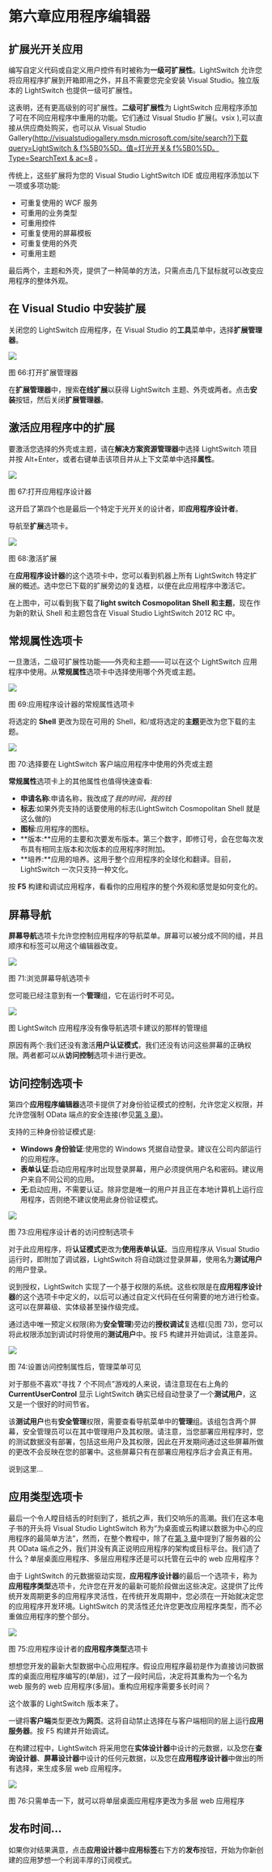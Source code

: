 # 第六章应用程序编辑器

## 扩展光开关应用

编写自定义代码或自定义用户控件有时被称为**一级可扩展性**。LightSwitch 允许您将应用程序扩展到开箱即用之外，并且不需要您完全安装 Visual Studio。独立版本的 LightSwitch 也提供一级可扩展性。

这表明，还有更高级别的可扩展性。**二级可扩展性**为 LightSwitch 应用程序添加了可在不同应用程序中重用的功能。它们通过 Visual Studio 扩展(。vsix ),可以直接从供应商处购买，也可以从 Visual Studio Gallery([http://visualstudiogallery.msdn.microsoft.com/site/search?)下载 query=LightSwitch & f%5B0%5D。值=灯光开关& f%5B0%5D。Type=SearchText & ac=8](http://visualstudiogallery.msdn.microsoft.com/site/search?query=LightSwitch&f%5B0%5D.Value=LightSwitch&f%5B0%5D.Type=SearchText&ac=8) 。

传统上，这些扩展将为您的 Visual Studio LightSwitch IDE 或应用程序添加以下一项或多项功能:

*   可重复使用的 WCF 服务
*   可重用的业务类型
*   可重用控件
*   可重复使用的屏幕模板
*   可重复使用的外壳
*   可重用主题

最后两个，主题和外壳，提供了一种简单的方法，只需点击几下鼠标就可以改变应用程序的整体外观。

## 在 Visual Studio 中安装扩展

关闭您的 LightSwitch 应用程序，在 Visual Studio 的**工具**菜单中，选择**扩展管理器**。

![](img/image067.jpg)

图 66:打开扩展管理器

在**扩展管理器**中，搜索**在线扩展**以获得 LightSwitch 主题、外壳或两者。点击**安装**按钮，然后关闭**扩展管理器**。

## 激活应用程序中的扩展

要激活您选择的外壳或主题，请在**解决方案资源管理器**中选择 LightSwitch 项目并按 Alt+Enter，或者右键单击该项目并从上下文菜单中选择**属性**。

![](img/image068.jpg)

图 67:打开应用程序设计器

这开启了第四个也是最后一个特定于光开关的设计者，即**应用程序设计者**。

导航至**扩展**选项卡。

![](img/image069.jpg)

图 68:激活扩展

在**应用程序设计器**的这个选项卡中，您可以看到机器上所有 LightSwitch 特定扩展的概述。选中您已下载的扩展旁边的复选框，以便在此应用程序中激活它。

在上图中，可以看到我下载了**light switch Cosmopolitan Shell 和主题**，现在作为新的默认 Shell 和主题包含在 Visual Studio LightSwitch 2012 RC 中。

## 常规属性选项卡

一旦激活，二级可扩展性功能——外壳和主题——可以在这个 LightSwitch 应用程序中使用。从**常规属性**选项卡中选择使用哪个外壳或主题。

![](img/image070.jpg)

图 69:应用程序设计器的常规属性选项卡

将选定的 **Shell** 更改为现在可用的 Shell，和/或将选定的**主题**更改为您下载的主题。

![](img/image071.jpg)

图 70:选择要在 LightSwitch 客户端应用程序中使用的外壳或主题

**常规属性**选项卡上的其他属性也值得快速查看:

*   **申请名称**:申请名称，我改成了*我的时间，我的钱*
*   **标志**:如果外壳支持的话要使用的标志(LightSwitch Cosmopolitan Shell 就是这么做的)
*   **图标**:应用程序的图标。
*   **版本:**应用的主要和次要发布版本。第三个数字，即修订号，会在您每次发布具有相同主版本和次版本的应用程序时附加。
*   **培养:**应用的培养。这用于整个应用程序的全球化和翻译。目前，LightSwitch 一次只支持一种文化。

按 **F5** 构建和调试应用程序，看看你的应用程序的整个外观和感觉是如何变化的。

## 屏幕导航

**屏幕导航**选项卡允许您控制应用程序的导航菜单。屏幕可以被分成不同的组，并且顺序和标签可以用这个编辑器改变。

![](img/image072.jpg)

图 71:浏览屏幕导航选项卡

您可能已经注意到有一个**管理**组，它在运行时不可见。

![](img/image073.jpg)

图 LightSwitch 应用程序没有像导航选项卡建议的那样的管理组

原因有两个:我们还没有激活**用户认证模式**，我们还没有访问这些屏幕的正确权限。两者都可以从**访问控制**选项卡进行更改。

## 访问控制选项卡

第四个**应用程序编辑器**选项卡提供了对身份验证模式的控制，允许您定义权限，并允许您强制 OData 端点的安全连接(参见[第 3 章](3.html#heading_id_16))。

支持的三种身份验证模式是:

*   **Windows 身份验证**:使用您的 Windows 凭据自动登录。建议在公司内部运行的应用程序。
*   **表单认证**:启动应用程序时出现登录屏幕，用户必须提供用户名和密码。建议用户来自不同公司的应用。
*   **无**:启动应用，不需要认证。除非您是唯一的用户并且正在本地计算机上运行应用程序，否则绝不建议使用此身份验证模式。

![](img/image074.jpg)

图 73:应用程序设计者的访问控制选项卡

对于此应用程序，将**认证模式**更改为**使用表单认证**。当应用程序从 Visual Studio 运行时，即附加了调试器，LightSwitch 将自动跳过登录屏幕，使用名为**测试用户**的用户登录。

说到授权，LightSwitch 实现了一个基于权限的系统。这些权限是在**应用程序设计器**的这个选项卡中定义的，以后可以通过自定义代码在任何需要的地方进行检查。这可以在屏幕级、实体级甚至操作级完成。

通过选中唯一预定义权限(称为**安全管理**)旁边的**授权调试**复选框(见图 73)，您可以将此权限添加到调试时将使用的**测试用户**中。按 F5 构建并开始调试，注意差异。

![](img/image075.jpg)

图 74:设置访问控制属性后，管理菜单可见

对于那些不喜欢“寻找 7 个不同点”游戏的人来说，请注意现在右上角的 **CurrentUserControl** 显示 LightSwitch 确实已经自动登录了一个**测试用户**，这又是一个很好的时间节省。

该**测试用户**也有**安全管理**权限，需要查看导航菜单中的**管理**组。该组包含两个屏幕，安全管理员可以在其中管理用户及其权限。请注意，当您部署应用程序时，您的测试数据没有部署，包括这些用户及其权限，因此在开发期间通过这些屏幕所做的更改不会反映在您的部署中。这些屏幕只有在部署应用程序后才会真正有用。

说到这里…

## 应用类型选项卡

最后一个令人瞠目结舌的时刻到了，抵抗之声，我们交响乐的高潮。我们在这本电子书的开头将 Visual Studio LightSwitch 称为“为桌面或云构建以数据为中心的应用程序的最简单方法”，然而，在整个教程中，除了在[第 3 章](3.html#heading_id_16)中提到了服务器的公共 OData 端点之外，我们并没有真正说明应用程序的架构或目标平台。我们造了什么？单层桌面应用程序、多层应用程序还是可以托管在云中的 web 应用程序？

由于 LightSwitch 的元数据驱动实现，**应用程序设计器**的最后一个选项卡，称为**应用程序类型**选项卡，允许您在开发的最新可能阶段做出这些决定。这提供了比传统开发周期更多的应用程序灵活性，在传统开发周期中，您必须在一开始就决定您的应用程序开发环境。LightSwitch 的灵活性还允许您更改应用程序类型，而不必重做应用程序的整个部分。

![](img/image076.jpg)

图 75:应用程序设计者的**应用程序类型**选项卡

想想您开发的最新大型数据中心应用程序。假设应用程序最初是作为直接访问数据库的桌面应用程序编写的(单层)，过了一段时间后，决定将其重构为一个名为 web 服务的 web 应用程序(多层)。重构应用程序需要多长时间？

这个故事的 LightSwitch 版本来了。

一键将**客户端**类型更改为**网页**。这将自动禁止选择在与客户端相同的层上运行**应用服务器**。按 F5 构建并开始调试。

在构建过程中，LightSwitch 将采用您在**实体设计器**中设计的元数据，以及您在**查询设计器**、**屏幕设计器**中设计的任何元数据，以及您在**应用程序设计器**中做出的所有选择，来生成多层 web 应用程序。

![](img/image077.jpg)

图 76:只需单击一下，就可以将单层桌面应用程序更改为多层 web 应用程序

## 发布时间…

如果你对结果满意，点击**应用设计器**中**应用标签**右下方的**发布**按钮，开始为你新创建的应用梦想一个利润丰厚的订阅模式。